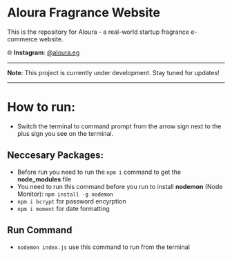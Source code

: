 # Aloura Fragrance Website

This is the repository for Aloura - a real-world startup fragrance e-commerce website.  

🌐 **Instagram**: [@aloura.eg](https://www.instagram.com/aloura.eg/)  

---

**Note**: This project is currently under development. Stay tuned for updates!

---

# How to run:
- Switch the terminal to command prompt from the arrow sign next to the plus sign you see on the terminal.

## Neccesary Packages:
- Before run you need to run the `npm i` command to get the **node_modules** file
- You need to run this command before you run to install **nodemon** (Node Monitor): `npm install -g nodemon`
- `npm i bcrypt` for password encyrption
- `npm i moment` for date formatting

## Run Command
- `nodemon index.js` use this command to run from the terminal


